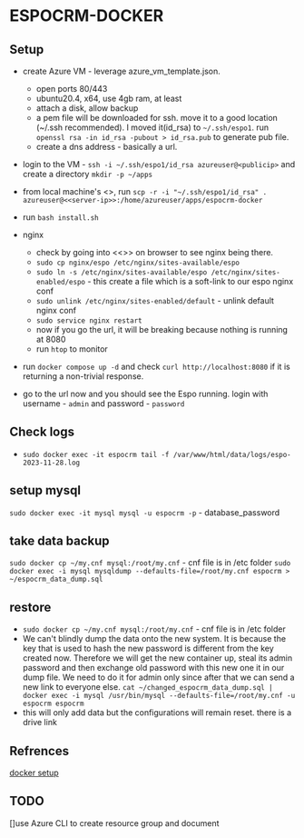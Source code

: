 # ESPOCRM-DOCKER

## Setup
- create Azure VM - leverage azure_vm_template.json.
    - open ports 80/443
    - ubuntu20.4, x64, use 4gb ram, at least
    - attach a disk, allow backup 
    - a pem file will be downloaded for ssh. move it to a good location (~/.ssh recommended). I moved it(id_rsa) to `~/.ssh/espo1`. run `openssl rsa -in id_rsa -pubout > id_rsa.pub` to generate pub file.
    - create a dns address - basically a url.  
    
- login to the VM - `ssh -i ~/.ssh/espo1/id_rsa azureuser@<publicip>` and create a directory `mkdir -p ~/apps`
- from local machine's <<repo-dir>>, run `scp -r -i "~/.ssh/espo1/id_rsa" . azureuser@<<server-ip>>:/home/azureuser/apps/espocrm-docker`
- run `bash install.sh`
- nginx
    - check by going into <<<public ip address>>> on browser to see nginx being there. 
    - `sudo cp nginx/espo /etc/nginx/sites-available/espo`
    - `sudo ln -s /etc/nginx/sites-available/espo /etc/nginx/sites-enabled/espo` - this create a file which is a soft-link to our espo nginx conf
    - `sudo unlink /etc/nginx/sites-enabled/default` - unlink default nginx conf
    - `sudo service nginx restart`
    - now if you go the url, it will be breaking because nothing is running at 8080
    - run `htop` to monitor
- run `docker compose up -d` and check `curl http://localhost:8080` if it is returning a non-trivial response. 
- go to the url now and you should see the Espo running. login with username - `admin` and password - `password`


## Check logs
- `sudo docker exec -it espocrm tail -f /var/www/html/data/logs/espo-2023-11-28.log`

## setup mysql
`sudo docker exec -it mysql mysql -u espocrm -p` - database_password

## take data backup

`sudo docker cp ~/my.cnf mysql:/root/my.cnf` - cnf file is in /etc folder
`sudo docker exec -i mysql mysqldump --defaults-file=/root/my.cnf espocrm > ~/espocrm_data_dump.sql`

## restore
- `sudo docker cp ~/my.cnf mysql:/root/my.cnf` - cnf file is in /etc folder
- We can't blindly dump the data onto the new system. It is because the key that is used to hash the new password is different from the key created now. Therefore we will get the new container up, steal its admin password and then exchange old password with this new one it in our dump file. We need to do it for admin only since after that we can send a new link to everyone else. 
`cat ~/changed_espocrm_data_dump.sql | docker exec -i mysql /usr/bin/mysql --defaults-file=/root/my.cnf -u espocrm espocrm`
- this will only add data but the configurations will remain reset. there is a drive link

## Refrences

[docker setup](https://docs.espocrm.com/administration/docker/installation/)


## TODO
[]use Azure CLI to create resource group and document 

